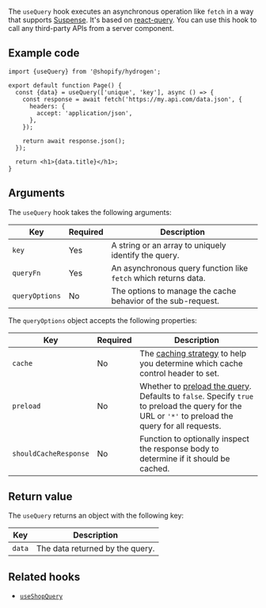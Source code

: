 <!-- This file is generated from source code in the Shopify/hydrogen repo. Edit the files in /packages/hydrogen/src/foundation/useQuery and run 'yarn generate-docs' at the root of this repo. For more information, refer to https://github.com/Shopify/shopify-dev/blob/main/content/internal/operations/reference-docs/hydrogen.md. -->

The `useQuery` hook executes an asynchronous operation like `fetch` in a way that supports [Suspense](https://reactjs.org/docs/concurrent-mode-suspense.html). It's based on [react-query](https://react-query.tanstack.com/reference/useQuery). You can use this hook to call any third-party APIs from a server component.

## Example code

```tsx
import {useQuery} from '@shopify/hydrogen';

export default function Page() {
  const {data} = useQuery(['unique', 'key'], async () => {
    const response = await fetch('https://my.api.com/data.json', {
      headers: {
        accept: 'application/json',
      },
    });

    return await response.json();
  });

  return <h1>{data.title}</h1>;
}
```

## Arguments

The `useQuery` hook takes the following arguments:

| Key            | Required | Description                                                     |
| -------------- | -------- | --------------------------------------------------------------- |
| `key`          | Yes      | A string or an array to uniquely identify the query.            |
| `queryFn`      | Yes      | An asynchronous query function like `fetch` which returns data. |
| `queryOptions` | No       | The options to manage the cache behavior of the sub-request.    |

The `queryOptions` object accepts the following properties:

| Key                   | Required | Description                                                                                                                                                                                                    |
| --------------------- | -------- | -------------------------------------------------------------------------------------------------------------------------------------------------------------------------------------------------------------- |
| `cache`               | No       | The [caching strategy](/custom-storefronts/hydrogen/framework/cache#caching-strategies) to help you determine which cache control header to set.                                                               |
| `preload`             | No       | Whether to [preload the query](/custom-storefronts/hydrogen/framework/preloaded-queries). Defaults to `false`. Specify `true` to preload the query for the URL or `'*'` to preload the query for all requests. |
| `shouldCacheResponse` | No       | Function to optionally inspect the response body to determine if it should be cached.                                                                                                                          |

## Return value

The `useQuery` returns an object with the following key:

| Key    | Description                     |
| ------ | ------------------------------- |
| `data` | The data returned by the query. |

## Related hooks

- [`useShopQuery`](/api/hydrogen/hooks/global/useshopquery)
